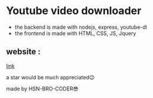 # Youtube video downloader
- the backend is made with nodejs, express, youtube-dl
- the frontend is made with HTML, CSS, JS, Jquery

## website :
[link](https://d6645956-65d5-4dcf-a73f-8aecda05754e-00-300aun7bhh2sl.picard.replit.dev/)

a star would be much appreciated😉

made by HSN-BRO-CODER😎
